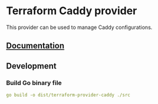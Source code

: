 # Terraform Caddy provider

This provider can be used to manage Caddy configurations.

## [Documentation](docs/index.md)

## Development

### Build Go binary file

```yaml
go build -o dist/terraform-provider-caddy ./src
```